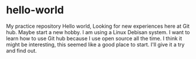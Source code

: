 # hello-world
My practice repository
Hello world,
Looking for new experiences here at Git hub. Maybe start a new hobby. I am using a Linux Debisan system. I want to learn how to use Git hub because I use open source all the time. I think it might be interesting, this seemed like a good place to start. I'll give it a try and find out.
